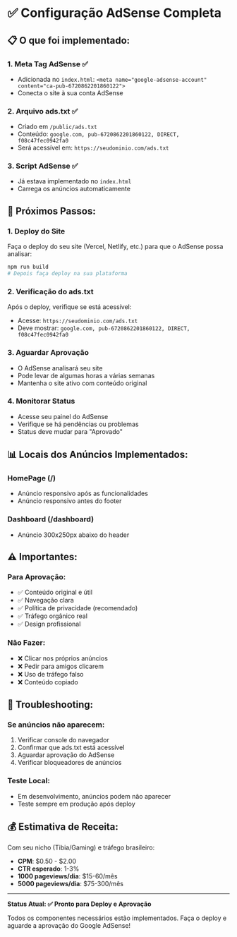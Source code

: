 # ✅ Configuração AdSense Completa

## 📋 O que foi implementado:

### 1. **Meta Tag AdSense** ✅
- Adicionada no `index.html`: `<meta name="google-adsense-account" content="ca-pub-6720862201860122">`
- Conecta o site à sua conta AdSense

### 2. **Arquivo ads.txt** ✅  
- Criado em `/public/ads.txt`
- Conteúdo: `google.com, pub-6720862201860122, DIRECT, f08c47fec0942fa0`
- Será acessível em: `https://seudominio.com/ads.txt`

### 3. **Script AdSense** ✅
- Já estava implementado no `index.html`
- Carrega os anúncios automaticamente

## 🚀 Próximos Passos:

### 1. **Deploy do Site**
Faça o deploy do seu site (Vercel, Netlify, etc.) para que o AdSense possa analisar:
```bash
npm run build
# Depois faça deploy na sua plataforma
```

### 2. **Verificação do ads.txt**
Após o deploy, verifique se está acessível:
- Acesse: `https://seudominio.com/ads.txt`
- Deve mostrar: `google.com, pub-6720862201860122, DIRECT, f08c47fec0942fa0`

### 3. **Aguardar Aprovação**
- O AdSense analisará seu site
- Pode levar de algumas horas a várias semanas
- Mantenha o site ativo com conteúdo original

### 4. **Monitorar Status**
- Acesse seu painel do AdSense
- Verifique se há pendências ou problemas
- Status deve mudar para "Aprovado"

## 📊 Locais dos Anúncios Implementados:

### **HomePage** (/)
- Anúncio responsivo após as funcionalidades
- Anúncio responsivo antes do footer

### **Dashboard** (/dashboard)
- Anúncio 300x250px abaixo do header

## ⚠️ Importantes:

### **Para Aprovação:**
- ✅ Conteúdo original e útil
- ✅ Navegação clara
- ✅ Política de privacidade (recomendado)
- ✅ Tráfego orgânico real
- ✅ Design profissional

### **Não Fazer:**
- ❌ Clicar nos próprios anúncios
- ❌ Pedir para amigos clicarem
- ❌ Uso de tráfego falso
- ❌ Conteúdo copiado

## 🔧 Troubleshooting:

### **Se anúncios não aparecem:**
1. Verificar console do navegador
2. Confirmar que ads.txt está acessível
3. Aguardar aprovação do AdSense
4. Verificar bloqueadores de anúncios

### **Teste Local:**
- Em desenvolvimento, anúncios podem não aparecer
- Teste sempre em produção após deploy

## 💰 Estimativa de Receita:

Com seu nicho (Tibia/Gaming) e tráfego brasileiro:
- **CPM**: $0.50 - $2.00
- **CTR esperado**: 1-3%
- **1000 pageviews/dia**: $15-60/mês
- **5000 pageviews/dia**: $75-300/mês

---

**Status Atual: ✅ Pronto para Deploy e Aprovação**

Todos os componentes necessários estão implementados. Faça o deploy e aguarde a aprovação do Google AdSense!
